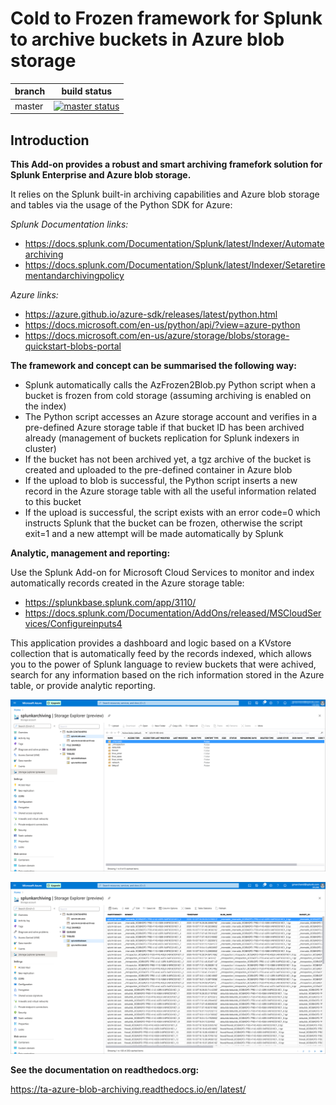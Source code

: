 # Cold to Frozen framework for Splunk to archive buckets in Azure blob storage

| branch | build status |
| ---    | ---          |
| master | [![master status](https://circleci.com/gh/guilhemmarchand/TA-azure-blob-archiving/tree/master.svg?style=svg)](https://circleci.com/gh/guilhemmarchand/TA-azure-blob-archiving/tree/master)

## Introduction

**This Add-on provides a robust and smart archiving framefork solution for Splunk Enterprise and Azure blob storage.**

It relies on the Splunk built-in archiving capabilities and Azure blob storage and tables via the usage of the Python SDK for Azure:

*Splunk Documentation links:*

- https://docs.splunk.com/Documentation/Splunk/latest/Indexer/Automatearchiving
- https://docs.splunk.com/Documentation/Splunk/latest/Indexer/Setaretirementandarchivingpolicy

*Azure links:*

- https://azure.github.io/azure-sdk/releases/latest/python.html
- https://docs.microsoft.com/en-us/python/api/?view=azure-python
- https://docs.microsoft.com/en-us/azure/storage/blobs/storage-quickstart-blobs-portal

**The framework and concept can be summarised the following way:**

- Splunk automatically calls the AzFrozen2Blob.py Python script when a bucket is frozen from cold storage (assuming archiving is enabled on the index)
- The Python script accesses an Azure storage account and verifies in a pre-defined Azure storage table if that bucket ID has been archived already (management of buckets replication for Splunk indexers in cluster)
- If the bucket has not been archived yet, a tgz archive of the bucket is created and uploaded to the pre-defined container in Azure blob
- If the upload to blob is successful, the Python script inserts a new record in the Azure storage table with all the useful information related to this bucket
- If the upload is successful, the script exists with an error code=0 which instructs Splunk that the bucket can be frozen, otherwise the script exit=1 and a new attempt will be made automatically by Splunk

**Analytic, management and reporting:**

Use the Splunk Add-on for Microsoft Cloud Services to monitor and index automatically records created in the Azure storage table:

- https://splunkbase.splunk.com/app/3110/
- https://docs.splunk.com/Documentation/AddOns/released/MSCloudServices/Configureinputs4

This application provides a dashboard and logic based on a KVstore collection that is automatically feed by the records indexed, which allows you to the power of Splunk language to review buckets that were achived, search for any information based on the rich information stored in the Azure table, or provide analytic reporting.

![screenshot1](./docs/img/az_screen.png)

![screenshot2](./docs/img/az_screen2.png)

**See the documentation on readthedocs.org:**

https://ta-azure-blob-archiving.readthedocs.io/en/latest/